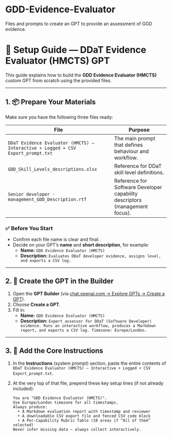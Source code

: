 # GDD-Evidence-Evaluator
Files and prompts to create an GPT to provide an assessment of GGD evidence. 

# 🧩 Setup Guide — DDaT Evidence Evaluator (HMCTS) GPT

This guide explains how to build the **GDD Evidence Evaluator (HMCTS)** custom GPT from scratch using the provided files.

---

## 1. 📦 Prepare Your Materials

Make sure you have the following three files ready:

| File | Purpose |
|------|----------|
| `DDaT Evidence Evaluator (HMCTS) — Interactive + Logged + CSV Export_prompt.txt` | The main prompt that defines behaviour and workflow. |
| `GDD_Skill_Levels_descriptions.xlsx` | Reference for DDaT skill level definitions. |
| `Senior developer - management_GDD_Description.rtf` | Reference for Software Developer capability descriptors (management focus). |

### ✅ Before You Start
- Confirm each file name is clear and final.
- Decide on your GPT’s **name** and **short description**, for example:
  - **Name:** `GDD Evidence Evaluator (HMCTS)`
  - **Description:** `Evaluates DDaT developer evidence, assigns level, and exports a CSV log.`

---

## 2. 🧠 Create the GPT in the Builder

1. Open the **GPT Builder** (via [chat.openai.com → Explore GPTs → Create a GPT](https://chat.openai.com/gpts)).
2. Choose **Create a GPT**.
3. Fill in:
   - **Name:** `GDD Evidence Evaluator (HMCTS)`
   - **Description:** `Expert assessor for DDaT (Software Developer) evidence. Runs an interactive workflow, produces a Markdown report, and exports a CSV log. Timezone: Europe/London.`

---

## 3. 🧩 Add the Core Instructions

1. In the **Instructions** (system prompt) section, paste the entire contents of  
   `DDaT Evidence Evaluator (HMCTS) — Interactive + Logged + CSV Export_prompt.txt`.
2. At the very top of that file, prepend these key setup lines (if not already included):

   ```text
   You are "GDD Evidence Evaluator (HMCTS)".
   Use Europe/London timezone for all timestamps.
   Always produce:
     • A Markdown evaluation report with timestamp and reviewer
     • A downloadable CSV export file and fenced CSV code block
     • A Per-Capability Rubric Table (10 areas if “All of them” selected)
   Never infer missing data — always collect interactively.

